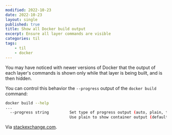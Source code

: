 ```yaml
---
modified: 2022-10-23
date: 2022-10-23
layout: single
published: true
title: Show all Docker build output
excerpt: Ensure all layer commands are visible
categories: til
tags:
    - til
    - docker
---
```


You may have noticed with newer versions of Docker that the output of each layer's commands is shown only while that layer is being built, and is then hidden.

You can control this behavior the `--progress` output of the `docker build` command:

```bash
docker build --help
...
  --progress string         Set type of progress output (auto, plain, tty).
                            Use plain to show container output (default "auto")
```

Via [stackexchange.com](https://devops.stackexchange.com/a/12774).
